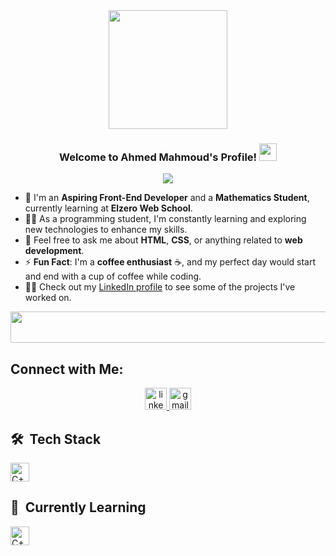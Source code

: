 <div align="center">
  <!-- Profile Image -->
<img width="190" align="center" src="https://media.giphy.com/media/78XCFBGOlS6keY1Bil/giphy.gif">

  <!-- Welcome Text and Typing Animation -->
  <h3>Welcome to Ahmed Mahmoud's Profile! <img src="https://media.giphy.com/media/hvRJCLFzcasrR4ia7z/giphy.gif" width="28"></h3>

  <p align="center">
    <a href="https://github.com/DenverCoder1/readme-typing-svg">
      <img src="https://readme-typing-svg.herokuapp.com/?lines=Aspiring%20Front%20End%20Developer%20;Mathematics%20Student&font=Fira%20Code&center=true&width=440&height=45&color=f75c7e&vCenter=true&size=22">
    </a>
  </p>
</div>

<!-- Profile Information -->
- 🏢 I'm an **Aspiring Front-End Developer** and a **Mathematics Student**, currently learning at **Elzero Web School**.
- 👨‍💻 As a programming student, I'm constantly learning and exploring new technologies to enhance my skills.  
- 💬 Feel free to ask me about **HTML**, **CSS**, or anything related to **web development**.  
- ⚡ **Fun Fact**: I'm a **coffee enthusiast** ☕, and my perfect day would start and end with a cup of coffee while coding.  
- 👨‍💻 Check out my [LinkedIn profile](https://www.linkedin.com/in/ahmedmahmoudmmd2/) to see some of the projects I've worked on.

<div align="center">
  <img src="https://github.com/Govindv7555/Govindv7555/blob/main/49e76e0596857673c5c80c85b84394c1.gif" width="1000px" height="50px">
</div>

## Connect with Me:
<div align="center">
  <a href="https://www.linkedin.com/in/ahmedmahmoudmmd2/" target="_blank">
     <img src="https://img.shields.io/static/v1?message=LinkedIn&logo=linkedin&label=&color=0077B5&logoColor=white&labelColor=&style=for-the-badge" height="35" alt="linkedin logo" />
  </a>
  <a href="mailto:ahmedmahmoudmmd3@gmail.com" target="_blank"></a>
    <img src="https://img.shields.io/static/v1?message=Gmail&logo=gmail&label=&color=D14836&logoColor=white&labelColor=&style=for-the-badge" height="35" alt="gmail logo" />
  </a>
</div>

## 🛠 &nbsp;Tech Stack
<div align="left">
  <img src="https://cdn.jsdelivr.net/gh/devicons/devicon/icons/cplusplus/cplusplus-original.svg" height="30" alt="C++ logo" />
</div>

## 📘 &nbsp;Currently Learning 
<div align="left">
  <img src="https://cdn.jsdelivr.net/gh/devicons/devicon/icons/cplusplus/cplusplus-original.svg" height="30" alt="C++ logo" />
</div>
